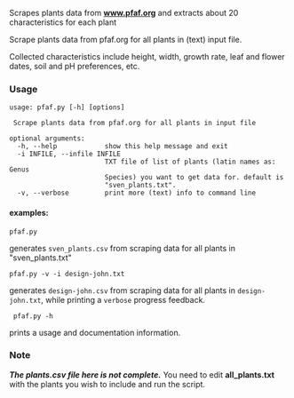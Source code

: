 Scrapes plants data from **www.pfaf.org** and extracts about 20 characteristics for each plant

Scrape plants data from pfaf.org for all plants in (text) input file.

Collected characteristics include height, width, growth rate, leaf and flower dates, soil and pH preferences, etc.

### Usage

```
usage: pfaf.py [-h] [options]

 Scrape plants data from pfaf.org for all plants in input file

optional arguments:
  -h, --help            show this help message and exit
  -i INFILE, --infile INFILE
                        TXT file of list of plants (latin names as: Genus
                        Species) you want to get data for. default is
                        "sven_plants.txt".
  -v, --verbose         print more (text) info to command line
```

#### examples:

    pfaf.py

generates `sven_plants.csv` from scraping data for all plants in "sven_plants.txt"

    pfaf.py -v -i design-john.txt

generates `design-john.csv` from scraping data for all plants in `design-john.txt`, while printing a `verbose` progress feedback.

     pfaf.py -h

prints a usage and documentation information.

### Note
***The plants.csv file here is not complete.*** You need to edit **all_plants.txt** with the plants you wish to include and run the script.
